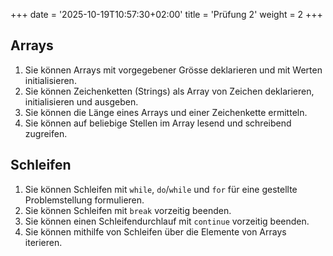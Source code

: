 +++
date = '2025-10-19T10:57:30+02:00'
title = 'Prüfung 2'
weight = 2
+++

## Arrays

1. Sie können Arrays mit vorgegebener Grösse deklarieren und mit Werten initialisieren.
2. Sie können Zeichenketten (Strings) als Array von Zeichen deklarieren, initialisieren und ausgeben.
3. Sie können die Länge eines Arrays und einer Zeichenkette ermitteln.
4. Sie können auf beliebige Stellen im Array lesend und schreibend zugreifen.

## Schleifen

1. Sie können Schleifen mit `while`, `do`/`while` und `for` für eine gestellte Problemstellung formulieren.
2. Sie können Schleifen mit `break` vorzeitig beenden.
3. Sie können einen Schleifendurchlauf mit `continue` vorzeitig beenden.
4. Sie können mithilfe von Schleifen über die Elemente von Arrays iterieren.
